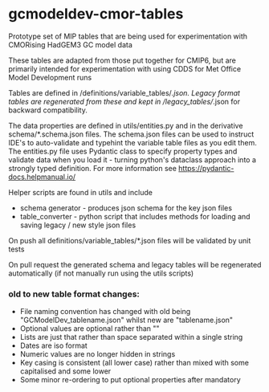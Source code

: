 # gcmodeldev-cmor-tables
Prototype set of MIP tables that are being used for experimentation with CMORising HadGEM3 GC model data

These tables are adapted from those put together for CMIP6, but are primarily intended for experimentation with using CDDS for Met Office Model Development runs

Tables are defined in /definitions/variable_tables/*.json. Legacy format tables are regenerated from these and kept in /legacy_tables/*.json for backward compatibility. 

The data properties are defined in utils/entities.py and in the derivative schema/*.schema.json files. The schema.json files can be used to instruct IDE's to auto-validate and typehint the variable table files as you edit them. The entities.py file uses Pydantic class to specify property types and validate data when you load it - turning python's dataclass approach into a strongly typed definition. For more information see https://pydantic-docs.helpmanual.io/

Helper scripts are found in utils and include
- schema generator - produces json schema for the key json files
- table_converter - python script that includes methods for loading and saving legacy / new style json files

On push all definitions/variable_tables/*.json files will be validated by unit tests

On pull request the generated schema and legacy tables will be regenerated automatically (if not manually run using the utils scripts)

### old to new table format changes:
- File naming convention has changed with old being "GCModelDev_tablename.json" whilst new are "tablename.json"
- Optional values are optional rather than ""
- Lists are just that rather than space separated within a single string
- Dates are iso format
- Numeric values are no longer hidden in strings
- Key casing is consistent (all lower case) rather than mixed with some capitalised and some lower
- Some minor re-ordering to put optional properties after mandatory